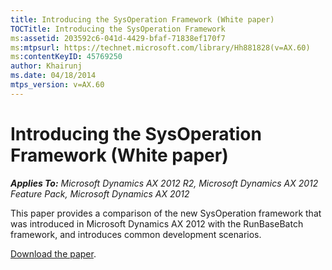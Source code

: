 ```yaml
---
title: Introducing the SysOperation Framework (White paper)
TOCTitle: Introducing the SysOperation Framework
ms:assetid: 203592c6-041d-4429-bfaf-71838ef170f7
ms:mtpsurl: https://technet.microsoft.com/library/Hh881828(v=AX.60)
ms:contentKeyID: 45769250
author: Khairunj
ms.date: 04/18/2014
mtps_version: v=AX.60
---
```


# Introducing the SysOperation Framework (White paper) 


_**Applies To:** Microsoft Dynamics AX 2012 R2, Microsoft Dynamics AX 2012 Feature Pack, Microsoft Dynamics AX 2012_

This paper provides a comparison of the new SysOperation framework that was introduced in Microsoft Dynamics AX 2012 with the RunBaseBatch framework, and introduces common development scenarios.

[Download the paper](http://go.microsoft.com/fwlink/?linkid=246316).

  


